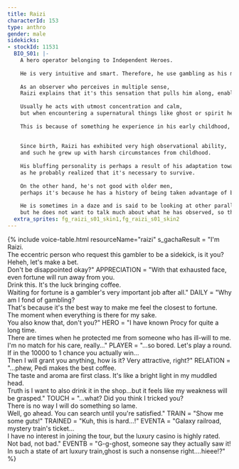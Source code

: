 ```yaml
---
title: Raizi
characterId: 153
type: anthro
gender: male
sidekicks:
- stockId: 11531
  BIO_S01: |-
    A hero operator belonging to Independent Heroes.
    
    He is very intuitive and smart. Therefore, he use gambling as his main daily income.
    
    As an observer who perceives in multiple sense, 
    Raizi explains that it's this sensation that pulls him along, enables him to open a pass with parallel universe.
    
    Usually he acts with utmost concentration and calm, 
    but when encountering a supernatural things like ghost or spirit he will exhibit an extreme fear.
    
    This is because of something he experience in his early childhood, it had cast a deep shadow in him since.
    
    
    Since birth, Raizi has exhibited very high observational ability, 
    and such he grew up with harsh circumstances from childhood.
    
    His bluffing personality is perhaps a result of his adaptation towards this circumstances, 
    as he probably realized that it's necessary to survive.
    
    On the other hand, he's not good with older men, 
    perhaps it's because he has a history of being taken advantage of by a man who discovered his talents in gambling.
    
    He is sometimes in a daze and is said to be looking at other parallel universes, 
    but he does not want to talk much about what he has observed, so the truth is not known for certain.
  extra_sprites: fg_raizi_s01_skin1,fg_raizi_s01_skin2
---
```


{% include voice-table.html resourceName="raizi"
s_gachaResult = "I'm Raizi.<br>The eccentric person who request this gambler to be a sidekick, is it you?<br>Heheh, let's make a bet.<br>Don't be disappointed okay?"
APPRECIATION = "With that exhausted face, even fortune will run away from you.<br>Drink this. It's the luck bringing coffee.<br>Waiting for fortune is a gambler's very important job after all."
DAILY = "Why am I fond of gambling?<br>That's because it's the best way to make me feel the closest to fortune.<br>The moment when everything is there for my sake.<br>You also know that, don't you?"
HERO = "I have known Procy for quite a long time.<br>There are times when he protected me from someone who has ill-will to me.<br>I'm no match for his care, really…"
PLAYER = "…so bored. Let's play a round.<br>If in the 10000 to 1 chance you actually win…<br>Then I will grant you anything, how is it? Very attractive, right?"
RELATION = "…phew, Pedi makes the best coffee.<br>The taste and aroma are first class. It's like a bright light in my muddled head.<br>Truth is I want to also drink it in the shop…but it feels like my weakness will be grasped."
TOUCH = "…what? Did you think I tricked you?<br>There is no way I will do something so lame.<br>Well, go ahead. You can search until you're satisfied."
TRAIN = "Show me some guts!"
TRAINED = "Kuh, this is hard…!"
EVENTA = "Galaxy railroad, mystery train's ticket…<br>I have no interest in joining the tour, but the luxury casino is highly rated.<br>Not bad, not bad."
EVENTB = "G-g-ghost, someone say they actually saw it!<br>In such a state of art luxury train,ghost is such a nonsense right….hieee!?"
%}
